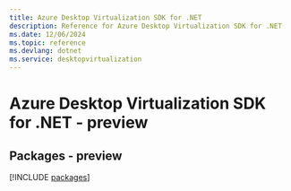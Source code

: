 ```yaml
---
title: Azure Desktop Virtualization SDK for .NET
description: Reference for Azure Desktop Virtualization SDK for .NET
ms.date: 12/06/2024
ms.topic: reference
ms.devlang: dotnet
ms.service: desktopvirtualization
---
```

# Azure Desktop Virtualization SDK for .NET - preview
## Packages - preview
[!INCLUDE [packages](desktop-virtualization-index.md)]